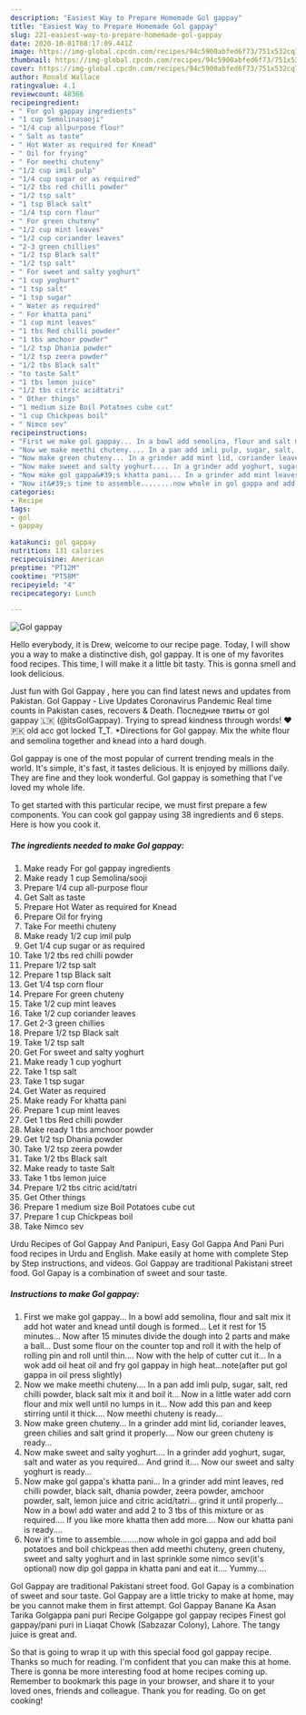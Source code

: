 ```yaml
---
description: "Easiest Way to Prepare Homemade Gol gappay"
title: "Easiest Way to Prepare Homemade Gol gappay"
slug: 221-easiest-way-to-prepare-homemade-gol-gappay
date: 2020-10-01T08:17:09.441Z
image: https://img-global.cpcdn.com/recipes/94c5900abfed6f73/751x532cq70/gol-gappay-recipe-main-photo.jpg
thumbnail: https://img-global.cpcdn.com/recipes/94c5900abfed6f73/751x532cq70/gol-gappay-recipe-main-photo.jpg
cover: https://img-global.cpcdn.com/recipes/94c5900abfed6f73/751x532cq70/gol-gappay-recipe-main-photo.jpg
author: Ronald Wallace
ratingvalue: 4.1
reviewcount: 48366
recipeingredient:
- " For gol gappay ingredients"
- "1 cup Semolinasooji"
- "1/4 cup allpurpose flour"
- " Salt as taste"
- " Hot Water as required for Knead"
- " Oil for frying"
- " For meethi chuteny"
- "1/2 cup imil pulp"
- "1/4 cup sugar or as required"
- "1/2 tbs red chilli powder"
- "1/2 tsp salt"
- "1 tsp Black salt"
- "1/4 tsp corn flour"
- " For green chuteny"
- "1/2 cup mint leaves"
- "1/2 cup coriander leaves"
- "2-3 green chillies"
- "1/2 tsp Black salt"
- "1/2 tsp salt"
- " For sweet and salty yoghurt"
- "1 cup yoghurt"
- "1 tsp salt"
- "1 tsp sugar"
- " Water as required"
- " For khatta pani"
- "1 cup mint leaves"
- "1 tbs Red chilli powder"
- "1 tbs amchoor powder"
- "1/2 tsp Dhania powder"
- "1/2 tsp zeera powder"
- "1/2 tbs Black salt"
- "to taste Salt"
- "1 tbs lemon juice"
- "1/2 tbs citric acidtatri"
- " Other things"
- "1 medium size Boil Potatoes cube cut"
- "1 cup Chickpeas boil"
- " Nimco sev"
recipeinstructions:
- "First we make gol gappay... In a bowl add semolina, flour and salt mix it add hot water and knead until dough is formed... Let it rest for 15 minutes... Now after 15 minutes divide the dough into 2 parts and make a ball... Dust some flour on the counter top and roll it with the help of rolling pin and roll until thin.... Now with the help of cutter cut it... In a wok add oil heat oil and fry gol gappay in high heat...note(after put gol gappa in oil press slightly)"
- "Now we make meethi chuteny.... In a pan add imli pulp, sugar, salt, red chilli powder, black salt mix it and boil it... Now in a little water add corn flour and mix well until no lumps in it... Now add this pan and keep stirring until it thick.... Now meethi chuteny is ready..."
- "Now make green chuteny... In a grinder add mint lid, coriander leaves, green chilies and salt grind it properly.... Now our green chuteny is ready..."
- "Now make sweet and salty yoghurt.... In a grinder add yoghurt, sugar, salt and water as you required... And grind it.... Now our sweet and salty yoghurt is ready..."
- "Now make gol gappa&#39;s khatta pani... In a grinder add mint leaves, red chilli powder, black salt, dhania powder, zeera powder, amchoor powder, salt, lemon juice and citric acid/tatri... grind it until properly... Now in a bowl add water and add 2 to 3 tbs of this mixture or as required.... If you like more khatta then add more.... Now our khatta pani is ready...."
- "Now it&#39;s time to assemble........now whole in gol gappa and add boil potatoes and boil chickpeas then add meethi chuteny, green chuteny, sweet and salty yoghurt and in last sprinkle some nimco sev(it&#39;s optional) now dip gol gappa in khatta pani and eat it.... Yummy...."
categories:
- Recipe
tags:
- gol
- gappay

katakunci: gol gappay 
nutrition: 131 calories
recipecuisine: American
preptime: "PT12M"
cooktime: "PT58M"
recipeyield: "4"
recipecategory: Lunch

---
```



![Gol gappay](https://img-global.cpcdn.com/recipes/94c5900abfed6f73/751x532cq70/gol-gappay-recipe-main-photo.jpg)

Hello everybody, it is Drew, welcome to our recipe page. Today, I will show you a way to make a distinctive dish, gol gappay. It is one of my favorites food recipes. This time, I will make it a little bit tasty. This is gonna smell and look delicious.

Just fun with Gol Gappay , here you can find latest news and updates from Pakistan. Gol Gappay - Live Updates Coronavirus Pandemic Real time counts in Pakistan cases, recovers &amp; Death. Последние твиты от gol gappay 🇱🇰 (@itsGolGappay). Trying to spread kindness through words! ❤️🇵🇰 old acc got locked T_T. *Directions for Gol gappay. Mix the white flour and semolina together and knead into a hard dough.

Gol gappay is one of the most popular of current trending meals in the world. It's simple, it's fast, it tastes delicious. It is enjoyed by millions daily. They are fine and they look wonderful. Gol gappay is something that I've loved my whole life.


To get started with this particular recipe, we must first prepare a few components. You can cook gol gappay using 38 ingredients and 6 steps. Here is how you cook it.

<!--inarticleads1-->

##### The ingredients needed to make Gol gappay:

1. Make ready  For gol gappay ingredients
1. Make ready 1 cup Semolina/sooji
1. Prepare 1/4 cup all-purpose flour
1. Get  Salt as taste
1. Prepare  Hot Water as required for Knead
1. Prepare  Oil for frying
1. Take  For meethi chuteny
1. Make ready 1/2 cup imil pulp
1. Get 1/4 cup sugar or as required
1. Take 1/2 tbs red chilli powder
1. Prepare 1/2 tsp salt
1. Prepare 1 tsp Black salt
1. Get 1/4 tsp corn flour
1. Prepare  For green chuteny
1. Take 1/2 cup mint leaves
1. Take 1/2 cup coriander leaves
1. Get 2-3 green chillies
1. Prepare 1/2 tsp Black salt
1. Take 1/2 tsp salt
1. Get  For sweet and salty yoghurt
1. Make ready 1 cup yoghurt
1. Take 1 tsp salt
1. Take 1 tsp sugar
1. Get  Water as required
1. Make ready  For khatta pani
1. Prepare 1 cup mint leaves
1. Get 1 tbs Red chilli powder
1. Make ready 1 tbs amchoor powder
1. Get 1/2 tsp Dhania powder
1. Take 1/2 tsp zeera powder
1. Take 1/2 tbs Black salt
1. Make ready to taste Salt
1. Take 1 tbs lemon juice
1. Prepare 1/2 tbs citric acid/tatri
1. Get  Other things
1. Prepare 1 medium size Boil Potatoes cube cut
1. Prepare 1 cup Chickpeas boil
1. Take  Nimco sev


Urdu Recipes of Gol Gappay And Panipuri, Easy Gol Gappa And Pani Puri food recipes in Urdu and English. Make easily at home with complete Step by Step instructions, and videos. Gol Gappay are traditional Pakistani street food. Gol Gapay is a combination of sweet and sour taste. 

<!--inarticleads2-->

##### Instructions to make Gol gappay:

1. First we make gol gappay... In a bowl add semolina, flour and salt mix it add hot water and knead until dough is formed... Let it rest for 15 minutes... Now after 15 minutes divide the dough into 2 parts and make a ball... Dust some flour on the counter top and roll it with the help of rolling pin and roll until thin.... Now with the help of cutter cut it... In a wok add oil heat oil and fry gol gappay in high heat...note(after put gol gappa in oil press slightly)
1. Now we make meethi chuteny.... In a pan add imli pulp, sugar, salt, red chilli powder, black salt mix it and boil it... Now in a little water add corn flour and mix well until no lumps in it... Now add this pan and keep stirring until it thick.... Now meethi chuteny is ready...
1. Now make green chuteny... In a grinder add mint lid, coriander leaves, green chilies and salt grind it properly.... Now our green chuteny is ready...
1. Now make sweet and salty yoghurt.... In a grinder add yoghurt, sugar, salt and water as you required... And grind it.... Now our sweet and salty yoghurt is ready...
1. Now make gol gappa&#39;s khatta pani... In a grinder add mint leaves, red chilli powder, black salt, dhania powder, zeera powder, amchoor powder, salt, lemon juice and citric acid/tatri... grind it until properly... Now in a bowl add water and add 2 to 3 tbs of this mixture or as required.... If you like more khatta then add more.... Now our khatta pani is ready....
1. Now it&#39;s time to assemble........now whole in gol gappa and add boil potatoes and boil chickpeas then add meethi chuteny, green chuteny, sweet and salty yoghurt and in last sprinkle some nimco sev(it&#39;s optional) now dip gol gappa in khatta pani and eat it.... Yummy....


Gol Gappay are traditional Pakistani street food. Gol Gapay is a combination of sweet and sour taste. Gol Gappay are a little tricky to make at home, may be you cannot make them in first attempt. Gol Gappay Banane Ka Asan Tarika Golgappa pani puri Recipe Golgappe gol gappay recipes Finest gol gappay/pani puri in Liaqat Chowk (Sabzazar Colony), Lahore. The tangy juice is great and. 

So that is going to wrap it up with this special food gol gappay recipe. Thanks so much for reading. I'm confident that you can make this at home. There is gonna be more interesting food at home recipes coming up. Remember to bookmark this page in your browser, and share it to your loved ones, friends and colleague. Thank you for reading. Go on get cooking!
